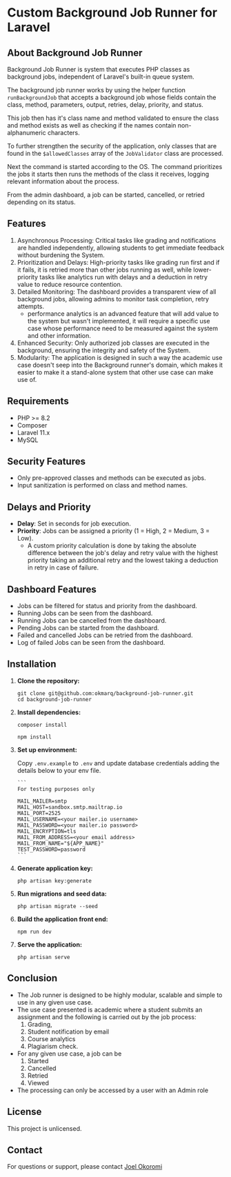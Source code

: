# Custom Background Job Runner for Laravel

## About Background Job Runner

Background Job Runner is system that executes PHP classes as background jobs, independent of Laravel's built-in queue system.

The background job runner works by using the helper function `runBackgroundJob` that accepts a background job whose fields contain the class, method,
parameters, output, retries, delay,
priority,
and status.

This job then has it's class name and method validated to ensure the class and method exists as well as checking if the names contain non-alphanumeric
characters.

To further strengthen the security of the application, only classes that are found in the `$allowedClasses` array of the `JobValidator` class are
processed.

Next the command is started according to the OS.
The command prioritizes the jobs it starts then runs the methods of the class it receives, logging relevant information about the process.

From the admin dashboard, a job can be started, cancelled, or retried depending on its status.

## Features

1. Asynchronous Processing: Critical tasks like grading and notifications are handled independently, allowing students to get immediate feedback
   without burdening the System.
2. Prioritization and Delays: High-priority tasks like grading run first and if it fails, it is retried more than other jobs running as well, while
   lower-priority tasks like analytics run with delays and a deduction in retry value to reduce resource contention.
3. Detailed Monitoring: The dashboard provides a transparent view of all background jobs, allowing admins to monitor task completion, retry
   attempts.
    - performance analytics is an advanced feature that will add value to the system but wasn't implemented, it will require a specific use
      case whose performance need to be measured against the system and other information.
4. Enhanced Security: Only authorized job classes are executed in the background, ensuring the integrity and safety of the System.
5. Modularity: The application is designed in such a way the academic use case doesn't seep into the Background runner's domain, which makes it
   easier to make it a stand-alone system that other use case can make use of.

## Requirements

- PHP >= 8.2
- Composer
- Laravel 11.x
- MySQL

## Security Features

- Only pre-approved classes and methods can be executed as jobs.
- Input sanitization is performed on class and method names.

## Delays and Priority

- **Delay**: Set in seconds for job execution.
- **Priority**: Jobs can be assigned a priority (1 = High, 2 = Medium, 3 = Low).
    - A custom priority calculation is done by taking the absolute difference between the job's delay and retry value with the highest priority
      taking an additional retry and the lowest taking a deduction in retry in case of failure.

## Dashboard Features

- Jobs can be filtered for status and priority from the dashboard.
- Running Jobs can be seen from the dashboard.
- Running Jobs can be cancelled from the dashboard.
- Pending Jobs can be started from the dashboard.
- Failed and cancelled Jobs can be retried from the dashboard.
- Log of failed Jobs can be seen from the dashboard.

## Installation

1. **Clone the repository:**

   ```
   git clone git@github.com:okmarq/background-job-runner.git
   cd background-job-runner
   ```
2. **Install dependencies:**

    ```
    composer install
    ```
   ```
   npm install
   ```

3. **Set up environment:**

   Copy `.env.example` to `.env` and update database credentials adding the details below to your env file.

       ```
       For testing purposes only

       MAIL_MAILER=smtp
       MAIL_HOST=sandbox.smtp.mailtrap.io
       MAIL_PORT=2525
       MAIL_USERNAME=<your mailer.io username>
       MAIL_PASSWORD=<your mailer.io password>
       MAIL_ENCRYPTION=tls
       MAIL_FROM_ADDRESS=<your email address>
       MAIL_FROM_NAME="${APP_NAME}"
       TEST_PASSWORD=password
       ```

4. **Generate application key:**

    ```
    php artisan key:generate
    ```

5. **Run migrations and seed data:**

    ```
    php artisan migrate --seed
    ```

6. **Build the application front end:**

    ```
    npm run dev
    ```

7. **Serve the application:**

    ```
    php artisan serve
   ```

## Conclusion

- The Job runner is designed to be highly modular, scalable and simple to use in any given use case.
- The use case presented is academic where a student submits an assignment and the following is carried out by the job process:
    1. Grading,
    2. Student notification by email
    3. Course analytics
    4. Plagiarism check.
- For any given use case, a job can be
    1. Started
    2. Cancelled
    3. Retried
    4. Viewed
- The processing can only be accessed by a user with an Admin role

## License

This project is unlicensed.

## Contact

For questions or support, please contact [Joel Okoromi](mailto:okmarq@gmail.com)
